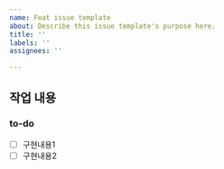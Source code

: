 ```yaml
---
name: Feat issue template
about: Describe this issue template's purpose here.
title: ''
labels: ''
assignees: ''

---
```


## 작업 내용

### to-do

- [ ] 구현내용1
- [ ] 구현내용2
